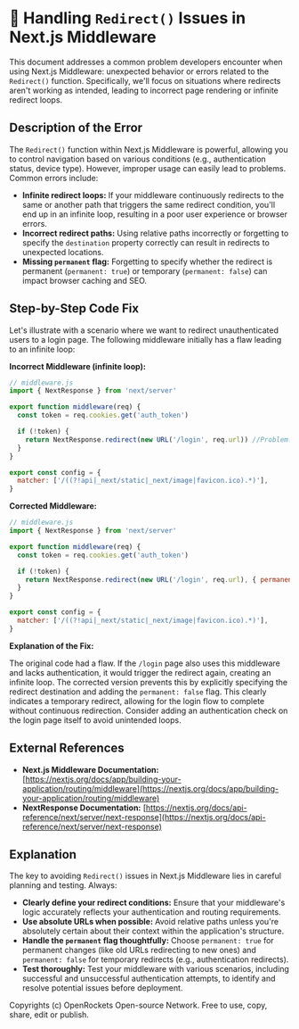 # 🐞 Handling `Redirect()` Issues in Next.js Middleware


This document addresses a common problem developers encounter when using Next.js Middleware: unexpected behavior or errors related to the `Redirect()` function.  Specifically, we'll focus on situations where redirects aren't working as intended, leading to incorrect page rendering or infinite redirect loops.

## Description of the Error

The `Redirect()` function within Next.js Middleware is powerful, allowing you to control navigation based on various conditions (e.g., authentication status, device type).  However, improper usage can easily lead to problems.  Common errors include:

* **Infinite redirect loops:**  If your middleware continuously redirects to the same or another path that triggers the same redirect condition, you'll end up in an infinite loop, resulting in a poor user experience or browser errors.
* **Incorrect redirect paths:**  Using relative paths incorrectly or forgetting to specify the `destination` property correctly can result in redirects to unexpected locations.
* **Missing `permanent` flag:**  Forgetting to specify whether the redirect is permanent (`permanent: true`) or temporary (`permanent: false`) can impact browser caching and SEO.


## Step-by-Step Code Fix

Let's illustrate with a scenario where we want to redirect unauthenticated users to a login page.  The following middleware initially has a flaw leading to an infinite loop:


**Incorrect Middleware (infinite loop):**

```javascript
// middleware.js
import { NextResponse } from 'next/server'

export function middleware(req) {
  const token = req.cookies.get('auth_token')

  if (!token) {
    return NextResponse.redirect(new URL('/login', req.url)) //Problem: This will loop indefinitely if '/login' also uses this middleware
  }
}

export const config = {
  matcher: ['/((?!api|_next/static|_next/image|favicon.ico).*)'],
}
```

**Corrected Middleware:**

```javascript
// middleware.js
import { NextResponse } from 'next/server'

export function middleware(req) {
  const token = req.cookies.get('auth_token')

  if (!token) {
    return NextResponse.redirect(new URL('/login', req.url), { permanent: false })
  }
}

export const config = {
  matcher: ['/((?!api|_next/static|_next/image|favicon.ico).*)'],
}
```

**Explanation of the Fix:**

The original code had a flaw.  If the `/login` page also uses this middleware and lacks authentication, it would trigger the redirect again, creating an infinite loop.  The corrected version prevents this by explicitly specifying the redirect destination and adding the `permanent: false` flag.  This clearly indicates a temporary redirect, allowing for the login flow to complete without continuous redirection.  Consider adding an authentication check on the login page itself to avoid unintended loops.


## External References

* **Next.js Middleware Documentation:** [https://nextjs.org/docs/app/building-your-application/routing/middleware](https://nextjs.org/docs/app/building-your-application/routing/middleware)
* **NextResponse Documentation:** [https://nextjs.org/docs/api-reference/next/server/next-response](https://nextjs.org/docs/api-reference/next/server/next-response)


## Explanation

The key to avoiding `Redirect()` issues in Next.js Middleware lies in careful planning and testing. Always:

* **Clearly define your redirect conditions:** Ensure that your middleware's logic accurately reflects your authentication and routing requirements.
* **Use absolute URLs when possible:**  Avoid relative paths unless you're absolutely certain about their context within the application's structure.
* **Handle the `permanent` flag thoughtfully:**  Choose `permanent: true` for permanent changes (like old URLs redirecting to new ones) and `permanent: false` for temporary redirects (e.g., authentication redirects).
* **Test thoroughly:**  Test your middleware with various scenarios, including successful and unsuccessful authentication attempts, to identify and resolve potential issues before deployment.


Copyrights (c) OpenRockets Open-source Network. Free to use, copy, share, edit or publish.

